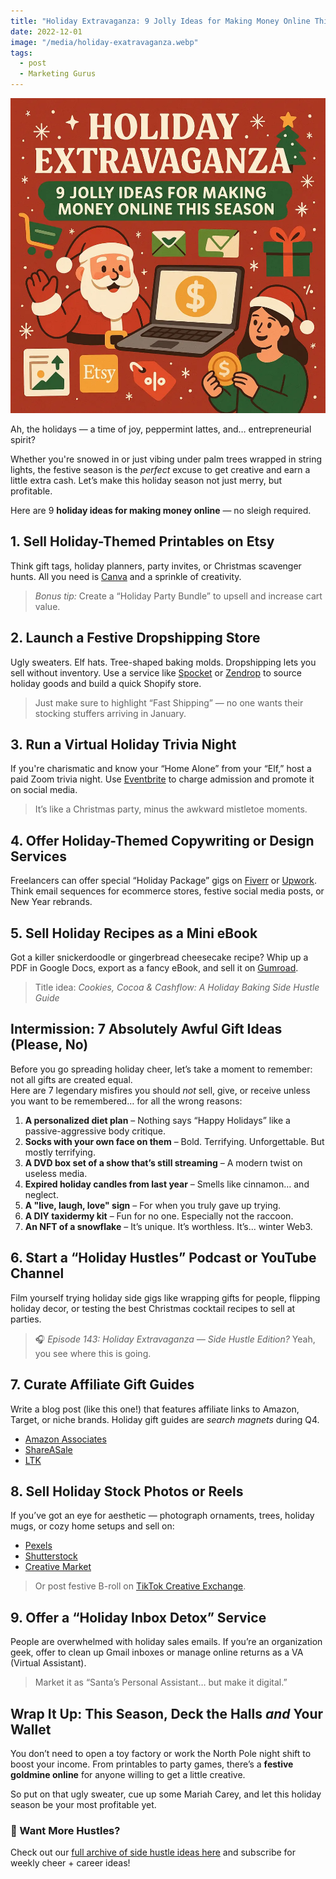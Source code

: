 ```yaml
---
title: "Holiday Extravaganza: 9 Jolly Ideas for Making Money Online This Season"
date: 2022-12-01
image: "/media/holiday-exatravaganza.webp"
tags:
  - post
  - Marketing Gurus
---
```


![Holiday Extravaganza: 9 Jolly Ideas for Making Money Online This Season](/media/holiday-exatravaganza.webp)

Ah, the holidays — a time of joy, peppermint lattes, and… entrepreneurial spirit?

Whether you're snowed in or just vibing under palm trees wrapped in string lights, the festive season is the *perfect* excuse to get creative and earn a little extra cash. Let’s make this holiday season not just merry, but profitable.

Here are 9 **holiday ideas for making money online** — no sleigh required.



## 1. Sell Holiday-Themed Printables on Etsy

Think gift tags, holiday planners, party invites, or Christmas scavenger hunts.
All you need is [Canva](https://www.canva.com/) and a sprinkle of creativity.

> *Bonus tip:* Create a “Holiday Party Bundle” to upsell and increase cart value.



## 2. Launch a Festive Dropshipping Store

Ugly sweaters. Elf hats. Tree-shaped baking molds. Dropshipping lets you sell without inventory.
Use a service like [Spocket](https://spocket.co/) or [Zendrop](https://www.zendrop.com/) to source holiday goods and build a quick Shopify store.

> Just make sure to highlight “Fast Shipping” — no one wants their stocking stuffers arriving in January.



## 3. Run a Virtual Holiday Trivia Night

If you're charismatic and know your “Home Alone” from your “Elf,” host a paid Zoom trivia night.
Use [Eventbrite](https://www.eventbrite.com/) to charge admission and promote it on social media.

> It’s like a Christmas party, minus the awkward mistletoe moments.


## 4. Offer Holiday-Themed Copywriting or Design Services

Freelancers can offer special “Holiday Package” gigs on [Fiverr](https://www.fiverr.com/) or [Upwork](https://www.upwork.com/).
Think email sequences for ecommerce stores, festive social media posts, or New Year rebrands.



## 5. Sell Holiday Recipes as a Mini eBook

Got a killer snickerdoodle or gingerbread cheesecake recipe?
Whip up a PDF in Google Docs, export as a fancy eBook, and sell it on [Gumroad](https://gumroad.com/).

> Title idea: *Cookies, Cocoa & Cashflow: A Holiday Baking Side Hustle Guide*

## Intermission: 7 Absolutely Awful Gift Ideas (Please, No)

Before you go spreading holiday cheer, let’s take a moment to remember: not all gifts are created equal.  
Here are 7 legendary misfires you should *not* sell, give, or receive unless you want to be remembered… for all the wrong reasons:

1. **A personalized diet plan** – Nothing says “Happy Holidays” like a passive-aggressive body critique.
2. **Socks with your own face on them** – Bold. Terrifying. Unforgettable. But mostly terrifying.
3. **A DVD box set of a show that’s still streaming** – A modern twist on useless media.
4. **Expired holiday candles from last year** – Smells like cinnamon… and neglect.
5. **A "live, laugh, love" sign** – For when you truly gave up trying.
6. **A DIY taxidermy kit** – Fun for no one. Especially not the raccoon.
7. **An NFT of a snowflake** – It’s unique. It’s worthless. It’s... winter Web3.

## 6. Start a “Holiday Hustles” Podcast or YouTube Channel

Film yourself trying holiday side gigs like wrapping gifts for people, flipping holiday decor, or testing the best Christmas cocktail recipes to sell at parties.

> 🎧 *Episode 143: Holiday Extravaganza — Side Hustle Edition?*
> Yeah, you see where this is going.



## 7. Curate Affiliate Gift Guides

Write a blog post (like this one!) that features affiliate links to Amazon, Target, or niche brands.
Holiday gift guides are *search magnets* during Q4.

* [Amazon Associates](https://affiliate-program.amazon.com/)
* [ShareASale](https://www.shareasale.com/)
* [LTK](https://company.shopltk.com/)


## 8. Sell Holiday Stock Photos or Reels

If you’ve got an eye for aesthetic — photograph ornaments, trees, holiday mugs, or cozy home setups and sell on:

* [Pexels](https://www.pexels.com/)
* [Shutterstock](https://submit.shutterstock.com/)
* [Creative Market](https://creativemarket.com/)

> Or post festive B-roll on [TikTok Creative Exchange](https://ads.tiktok.com/business/creativecenter/creatorexchange/).



## 9. Offer a “Holiday Inbox Detox” Service

People are overwhelmed with holiday sales emails.
If you’re an organization geek, offer to clean up Gmail inboxes or manage online returns as a VA (Virtual Assistant).

> Market it as “Santa’s Personal Assistant… but make it digital.”


## Wrap It Up: This Season, Deck the Halls *and* Your Wallet

You don’t need to open a toy factory or work the North Pole night shift to boost your income.
From printables to party games, there’s a **festive goldmine online** for anyone willing to get a little creative.

So put on that ugly sweater, cue up some Mariah Carey, and let this holiday season be your most profitable yet.


### 📌 Want More Hustles?

Check out our [full archive of side hustle ideas here](https://supertotallyawesome.com/tags/make-money-online/) and subscribe for weekly cheer + career ideas!